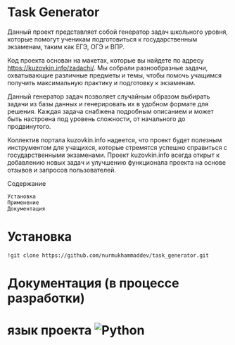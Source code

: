 # Task Generator

Данный проект представляет собой генератор задач школьного уровня, которые помогут ученикам подготовиться к государственным экзаменам, таким как ЕГЭ, ОГЭ и ВПР.

Код проекта основан на макетах, которые вы найдете по адресу https://kuzovkin.info/zadachi/. Мы собрали разнообразные задачи, охватывающие различные предметы и темы, чтобы помочь учащимся получить максимальную практику и подготовку к экзаменам.

Данный генератор задач позволяет случайным образом выбирать задачи из базы данных и генерировать их в удобном формате для решения. Каждая задача снабжена подробным описанием и может быть настроена под уровень сложности, от начального до продвинутого.

Коллектив портала kuzovkin.info надеется, что  проект будет полезным инструментом для учащихся, которые стремятся успешно справиться с государственными экзаменами. Проект kuzovkin.info всегда открыт к добавлению новых задач и улучшению функционала проекта на основе отзывов и запросов пользователей.

Содержание

    Установка
    Применение
    Документация

# Установка

    !git clone https://github.com/nurmukhammaddev/task_generator.git

# Документация (в процессе разработки)

# язык проекта ![Python](https://img.shields.io/badge/python-3670A0?style=for-the-badge&logo=python&logoColor=ffdd54)
